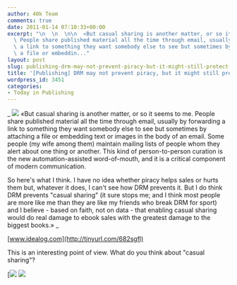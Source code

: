 ```yaml
---
author: 40k Team
comments: true
date: 2011-01-14 07:10:33+00:00
excerpt: "\n  \n  \n\n  «But casual sharing is another matter, or so it seems to me.\
  \ People share published material all the time through email, usually by forwarding\
  \ a link to something they want somebody else to see but sometimes by attaching\
  \ a file or embeddin..."
layout: post
slug: publishing-drm-may-not-prevent-piracy-but-it-might-still-protect-sales
title: '[Publishing] DRM may not prevent piracy, but it might still protect sales'
wordpress_id: 3451
categories:
- Today in Publishing
---
```



  


  _
![](http://www.40kbooks.com/wp-content/uploads/quote1.jpg)
  «But casual sharing is another matter, or so it seems to me. People share published material all the time through email, usually by forwarding a link to something they want somebody else to see but sometimes by attaching a file or embedding text or images in the body of an email. Some people (my wife among them) maintain mailing lists of people whom they alert about one thing or another. This kind of person-to-person curation is the new automation-assisted word-of-mouth, and it is a critical component of modern communication.
  
  

So here's what I think. I have no idea whether piracy helps sales or hurts them but, whatever it does, I can't see how DRM prevents it. But I do think DRM prevents "casual sharing" (it sure stops me; and I think most people are more like me than they are like my friends who break DRM for sport) and I believe - based on faith, not on data - that enabling casual sharing would do real damage to ebook sales with the greatest damage to the biggest books.»
_  

[www.idealog.com](http://tinyurl.com/682sgfl)






This is an interesting point of view. What do you think about "casual sharing"?





[![](http://www.bookcafe.net/filtr/t1.png)
[![](http://www.bookcafe.net/filtr/f1.png)](http://www.facebook.com/pages/40k/122586614419616)


 
    
